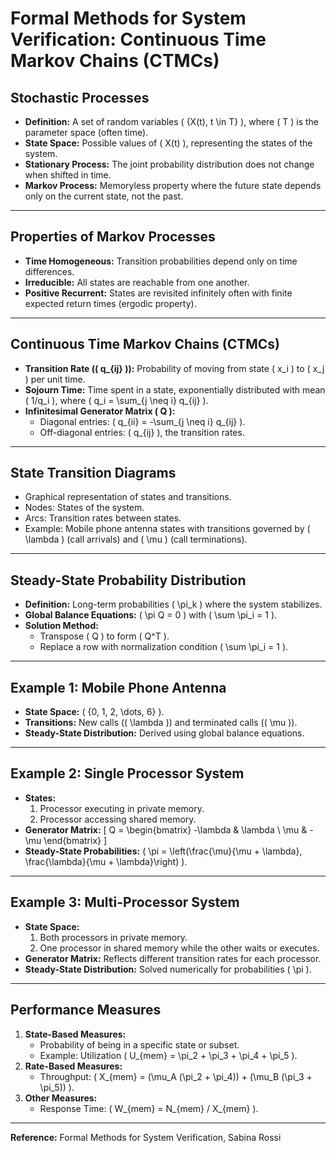 # Formal Methods for System Verification: Continuous Time Markov Chains (CTMCs)

## Stochastic Processes
- **Definition:** A set of random variables \( \{X(t), t \in T\} \), where \( T \) is the parameter space (often time).
- **State Space:** Possible values of \( X(t) \), representing the states of the system.
- **Stationary Process:** The joint probability distribution does not change when shifted in time.
- **Markov Process:** Memoryless property where the future state depends only on the current state, not the past.

---

## Properties of Markov Processes
- **Time Homogeneous:** Transition probabilities depend only on time differences.
- **Irreducible:** All states are reachable from one another.
- **Positive Recurrent:** States are revisited infinitely often with finite expected return times (ergodic property).

---

## Continuous Time Markov Chains (CTMCs)
- **Transition Rate (\( q_{ij} \)):** Probability of moving from state \( x_i \) to \( x_j \) per unit time.
- **Sojourn Time:** Time spent in a state, exponentially distributed with mean \( 1/q_i \), where \( q_i = \sum_{j \neq i} q_{ij} \).
- **Infinitesimal Generator Matrix \( Q \):**
  - Diagonal entries: \( q_{ii} = -\sum_{j \neq i} q_{ij} \).
  - Off-diagonal entries: \( q_{ij} \), the transition rates.

---

## State Transition Diagrams
- Graphical representation of states and transitions.
- Nodes: States of the system.
- Arcs: Transition rates between states.
- Example: Mobile phone antenna states with transitions governed by \( \lambda \) (call arrivals) and \( \mu \) (call terminations).

---

## Steady-State Probability Distribution
- **Definition:** Long-term probabilities \( \pi_k \) where the system stabilizes.
- **Global Balance Equations:** \( \pi Q = 0 \) with \( \sum \pi_i = 1 \).
- **Solution Method:**
  - Transpose \( Q \) to form \( Q^T \).
  - Replace a row with normalization condition \( \sum \pi_i = 1 \).

---

## Example 1: Mobile Phone Antenna
- **State Space:** \( \{0, 1, 2, \dots, 6\} \).
- **Transitions:** New calls (\( \lambda \)) and terminated calls (\( \mu \)).
- **Steady-State Distribution:** Derived using global balance equations.

---

## Example 2: Single Processor System
- **States:**
  1. Processor executing in private memory.
  2. Processor accessing shared memory.
- **Generator Matrix:**
  \[
  Q = \begin{bmatrix}
  -\lambda & \lambda \\
  \mu & -\mu
  \end{bmatrix}
  \]
- **Steady-State Probabilities:** \( \pi = \left(\frac{\mu}{\mu + \lambda}, \frac{\lambda}{\mu + \lambda}\right) \).

---

## Example 3: Multi-Processor System
- **State Space:**
  1. Both processors in private memory.
  2. One processor in shared memory while the other waits or executes.
- **Generator Matrix:** Reflects different transition rates for each processor.
- **Steady-State Distribution:** Solved numerically for probabilities \( \pi \).

---

## Performance Measures
1. **State-Based Measures:**
   - Probability of being in a specific state or subset.
   - Example: Utilization \( U_{mem} = \pi_2 + \pi_3 + \pi_4 + \pi_5 \).
2. **Rate-Based Measures:**
   - Throughput: \( X_{mem} = (\mu_A (\pi_2 + \pi_4)) + (\mu_B (\pi_3 + \pi_5)) \).
3. **Other Measures:**
   - Response Time: \( W_{mem} = N_{mem} / X_{mem} \).

---

**Reference:** Formal Methods for System Verification, Sabina Rossi
